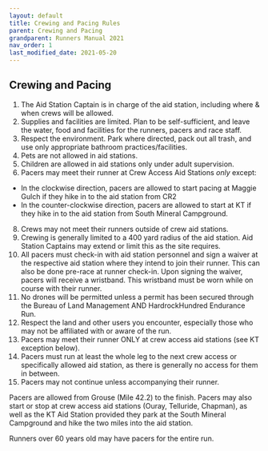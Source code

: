 ```yaml
---
layout: default
title: Crewing and Pacing Rules
parent: Crewing and Pacing
grandparent: Runners Manual 2021
nav_order: 1
last_modified_date: 2021-05-20
---
```


## Crewing and Pacing

1. The Aid Station Captain is in charge of the aid station, including where & when crews will be allowed.
2. Supplies and facilities are limited.  Plan to be self-sufficient, and leave the water, food and facilities for the runners, pacers and race staff.
3. Respect the environment.  Park where directed, pack out all trash, and use only appropriate bathroom practices/facilities.
4. Pets are not allowed in aid stations.
5. Children are allowed in aid stations only under adult supervision.
6. Pacers may meet their runner at Crew Access Aid Stations *only* except:
  * In the clockwise direction, pacers are allowed to start pacing at Maggie Gulch if they hike in to the aid station from CR2
  * In the counter-clockwise direction, pacers are allowed to start at KT if they hike in to the aid station from South Mineral Campground.
8. Crews may not meet their runners outside of crew aid stations.  
9. Crewing is generally limited to a 400 yard radius of the aid station.  Aid Station Captains may extend or limit this as the site requires.
10. All pacers must check-in with aid station personnel and sign a waiver at the respective aid station where they intend to join their runner. This can also be done pre-race at runner check-in. Upon signing the waiver, pacers will receive a wristband. This wristband must be worn while on course with their runner.
11. No drones will be permitted unless a permit has been secured through the Bureau of Land Management AND HardrockHundred Endurance Run.
12. Respect the land and other users you encounter, especially those who may not be affiliated with or aware of the run.
13. Pacers may meet their runner ONLY at crew access aid stations (see KT exception below).
14. Pacers must run at least the whole leg to the next crew access or specifically allowed aid station, as there is generally no access for them in between. 
15. Pacers may not continue unless accompanying their runner.
 
Pacers are allowed from Grouse (Mile 42.2) to the finish. Pacers may also start or stop at crew access aid stations (Ouray, Telluride, Chapman), as well as the KT Aid Station provided they park at the South Mineral Campground and hike the two miles into the aid station. 
 
Runners over 60 years old may have pacers for the entire run.
